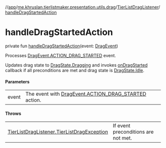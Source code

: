 //[app](../../../index.md)/[me.khruslan.tierlistmaker.presentation.utils.drag](../index.md)/[TierListDragListener](index.md)/[handleDragStartedAction](handle-drag-started-action.md)

# handleDragStartedAction

private fun [handleDragStartedAction](handle-drag-started-action.md)(event: [DragEvent](https://developer.android.com/reference/kotlin/android/view/DragEvent.html))

Processes [DragEvent.ACTION_DRAG_STARTED](https://developer.android.com/reference/kotlin/android/view/DragEvent.html#action_drag_started) event.

Updates drag state to [DragState.Dragging](../../me.khruslan.tierlistmaker.presentation.models.drag/-drag-state/-dragging/index.md) and invokes [onDragStarted](on-drag-started.md) callback if all preconditions are met and drag state is [DragState.Idle](../../me.khruslan.tierlistmaker.presentation.models.drag/-drag-state/-idle/index.md).

#### Parameters

| | |
|---|---|
| event | The event with [DragEvent.ACTION_DRAG_STARTED](https://developer.android.com/reference/kotlin/android/view/DragEvent.html#action_drag_started) action. |

#### Throws

| | |
|---|---|
| [TierListDragListener.TierListDragException](-tier-list-drag-exception/index.md) | If event preconditions are not met. |
